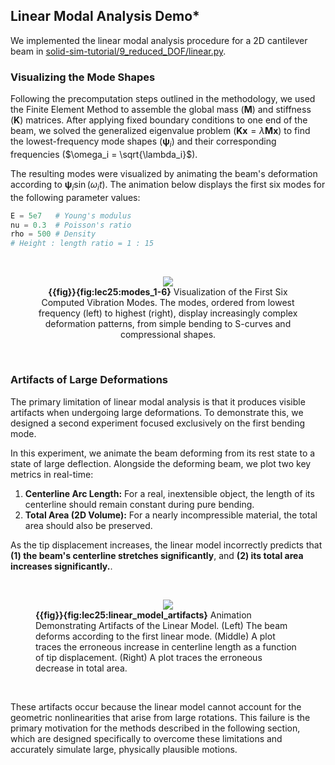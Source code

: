 ## Linear Modal Analysis Demo*

We implemented the linear modal analysis procedure for a 2D cantilever beam in [solid-sim-tutorial/9_reduced_DOF/linear.py](https://github.com/phys-sim-book/solid-sim-tutorial/blob/main/9_reduced_DOF/linear.py).

###  Visualizing the Mode Shapes

Following the precomputation steps outlined in the methodology, we used the Finite Element Method to assemble the global mass ($\mathbf{M}$) and stiffness ($\mathbf{K}$) matrices. After applying fixed boundary conditions to one end of the beam, we solved the generalized eigenvalue problem ($\mathbf{K}\mathbf{x} = \lambda\mathbf{M}\mathbf{x}$) to find the lowest-frequency mode shapes ($\mathbf{\psi}_i$) and their corresponding frequencies ($\omega_i = \sqrt{\lambda_i}$).

The resulting modes were visualized by animating the beam's deformation according to $\mathbf{\psi}_i\sin(\omega_i t)$. The animation below displays the first six modes for the following parameter values:

```py 
E = 5e7   # Young's modulus
nu = 0.3  # Poisson's ratio
rho = 500 # Density
# Height : length ratio = 1 : 15
```

<br>

<figure>
    <center>
        <img src="img/lec25/modes_1-6.gif">
        <figcaption><b>{{fig}}{fig:lec25:modes_1-6}</b> Visualization of the First Six Computed Vibration Modes. The modes, ordered from lowest frequency (left) to highest (right), display increasingly complex deformation patterns, from simple bending to S-curves and compressional shapes.</figcaption>
    </center>
</figure>

<br>

### Artifacts of Large Deformations

The primary limitation of linear modal analysis is that it produces visible artifacts when undergoing large deformations. To demonstrate this, we designed a second experiment focused exclusively on the first bending mode.

In this experiment, we animate the beam deforming from its rest state to a state of large deflection. Alongside the deforming beam, we plot two key metrics in real-time:
1.  **Centerline Arc Length:** For a real, inextensible object, the length of its centerline should remain constant during pure bending.
2.  **Total Area (2D Volume):** For a nearly incompressible material, the total area should also be preserved.

As the tip displacement increases, the linear model incorrectly predicts that **(1) the beam's centerline stretches significantly**, and **(2) its total area increases significantly.**.

<br>

<figure>
    <center>
        <img src="img/lec25/linear_model_artifacts.gif">
    </center>
    <figcaption><b>{{fig}}{fig:lec25:linear_model_artifacts}</b> Animation Demonstrating Artifacts of the Linear Model. (Left) The beam deforms according to the first linear mode. (Middle) A plot traces the erroneous increase in centerline length as a function of tip displacement. (Right) A plot traces the erroneous decrease in total area.</figcaption>
</figure>

<br>

These artifacts occur because the linear model cannot account for the geometric nonlinearities that arise from large rotations. This failure is the primary motivation for the methods described in the following section, which are designed specifically to overcome these limitations and accurately simulate large, physically plausible motions.
